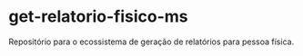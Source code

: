 # get-relatorio-fisico-ms
Repositório para o ecossistema de geração de relatórios para pessoa física.

